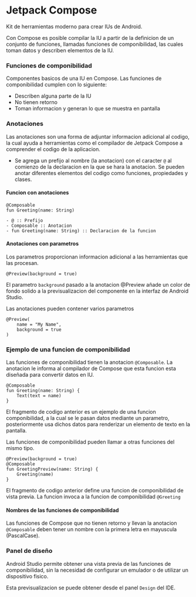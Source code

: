 # Jetpack Compose

Kit de herramientas moderno para crear IUs de Android.

Con Compose es posible compilar la IU a partir de la definicion de un conjunto de funciones, llamadas funciones de componibilidad, las cuales toman datos y describen elementos de la IU.

### Funciones de componibilidad

Componentes basicos de una IU en Compose. Las funciones de componibilidad cumplen con lo siguiente:

- Describen alguna parte de la IU
- No tienen retorno
- Toman informacion y generan lo que se muestra en pantalla

### Anotaciones

Las anotaciones son una forma de adjuntar informacion adicional al codigo, la cual ayuda a herramientas como el compilador de Jetpack Compose a comprender el codigo de la aplicacion.

- Se agrega un prefijo al nombre (la anotacion) con el caracter `@` al comienzo de la declaracion en la que se hara la anotacion. Se pueden anotar diferentes elementos del codigo como funciones, propiedades y clases.

#### Funcion con anotaciones

    @Composable
    fun Greeting(name: String)

    - @ :: Prefijo
    - Composable :: Anotacion
    - fun Greeting(name: String) :: Declaracion de la funcion

#### Anotaciones con parametros

Los parametros proporcionan informacion adicional a las herramientas que las procesan.

    @Preview(background = true)

El parametro `background` pasado a la anotacion @Preview añade un color de fondo solido a la previsualizacion del componente en la interfaz de Android Studio.

Las anotaciones pueden contener varios parametros

    @Preview(
        name = "My Name",
        background = true
    )

### Ejemplo de una funcion de componibilidad

Las funciones de componibilidad tienen la anotacion `@Composable`. La anotacion le informa al compilador de Compose que esta funcion esta diseñada para convertir datos en IU.

    @Composable
    fun Greeting(name: String) {
        Text(text = name)
    }

El fragmento de codigo anterior es un ejemplo de una funcion componibilidad, a la cual se le pasan datos mediante un parametro, posteriormente usa dichos datos para renderizar un elemento de texto en la pantalla.

Las funciones de componibilidad pueden llamar a otras funciones del mismo tipo.

    @Preview(background = true)
    @Composable
    fun GreetingPreview(name: String) {
        Greeting(name)
    }

El fragmento de codigo anterior define una funcion de componibilidad de vista previa. La funcion invoca a la funcion de componibilidad `@Greeting`

#### Nombres de las funciones de componibilidad

Las funciones de Compose que no tienen retorno y llevan la anotacion `@Composable` deben tener un nombre con la primera letra en mayuscula (PascalCase).

### Panel de diseño

Android Studio permite obtener una vista previa de las funciones de componibilidad, sin la necesidad de configurar un emulador o de utilizar un dispositivo fisico.

Esta previsualizacion se puede obtener desde el panel `Design` del IDE.